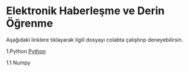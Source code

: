 # Elektronik Haberleşme ve Derin Öğrenme
Aşağıdaki linklere tıklayarak ilgili dosyayı colabta çalıştırıp deneyebilirsin.

1.Python [Python](https://colab.research.google.com/drive/12lglhecoXXNxDAv264Cnj2BM9CSf6FP-)

1.1 Numpy
